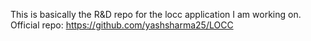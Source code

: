 This is basically the R&D repo for the locc application I am working on.
Official repo: https://github.com/yashsharma25/LOCC
